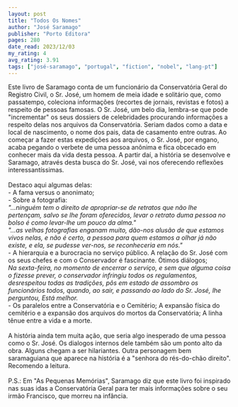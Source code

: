 ```yaml
---
layout: post
title: "Todos Os Nomes"
author: "José Saramago"
publisher: "Porto Editora"
pages: 280
date_read: 2023/12/03
my_rating: 4
avg_rating: 3.91
tags: ["josé-saramago", "portugal", "fiction", "nobel", "lang-pt"]
---
```


Este livro de Saramago conta de um funcionário da Conservatória Geral do Registro Civil, o Sr. José, um homem de meia idade e solitário que, como passatempo, coleciona informações (recortes de jornais, revistas e fotos) a respeito de pessoas famosas. O Sr. José, um belo dia, lembra-se que pode "incrementar" os seus dossiers de celebridades procurando informações a respeito delas nos arquivos da Conservatória. Seriam dados como a data e local de nascimento, o nome dos pais, data de casamento entre outras. Ao começar a fazer estas expedições aos  arquivos, o Sr. José, por engano, acaba pegando o verbete de uma pessoa anônima e fica obcecado em conhecer mais da vida desta pessoa. A partir daí, a história se desenvolve e Saramago, através desta busca do Sr. José, vai nos oferecendo reflexões interessantíssimas. <br/><br/>Destaco aqui algumas delas:<br/>- A fama versus o anonimato;<br/>- Sobre a fotografia:<br/><i>"…ninguém tem o direito de apropriar-se de retratos que não lhe pertençam, salvo se lhe foram oferecidos, levar o retrato duma pessoa no bolso é como levar-lhe um pouco da alma."</i><br/><i>"…as velhas fotografias enganam muito, dão-nos alusão de que estamos vivos nelas, e não é certo, a pessoa para quem estamos a olhar já não existe, e ela, se pudesse ver-nos, se reconheceria em nós."</i><br/>- A hierarquia e a burocracia no serviço público. A relação do Sr. José com os seus chefes e com o Conservador é fascinante. Ótimos diálogos;<br/><i>Na sexta-feira, no momento de encerrar o serviço, e sem que alguma coisa o fizesse prever, o conservador infringiu todos os regulamentos, desrespeitou todas as tradições, pôs em estado de assombro os funcionários todos, quando, ao sair, e passando ao lado do Sr. José, lhe perguntou, Está melhor. </i><br/>- Os paralelos entre a Conservatória e o Cemitério; A expansão física do cemitério e a expansão dos arquivos do mortos da Conservatória; A linha tênue entre a vida e a morte.<br/><br/>A história ainda tem muita ação, que seria algo inesperado de uma pessoa como o Sr. José. Os dialogos internos dele também são um ponto alto da obra. Alguns chegam a ser hilariantes. Outra personagem bem saramaguiana que aparece na história é a "senhora do rés-do-chão direito". Recomendo a leitura. <br/><br/>P.S.: Em "As Pequenas Memórias", Saramago diz que este livro foi inspirado nas suas idas a Conservatória Geral para ter mais informações sobre o seu irmão Francisco, que morreu na infância.

